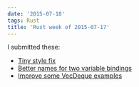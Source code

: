 ```yaml
---
date: '2015-07-18'
tags: Rust
title: 'Rust week of 2015-07-17'
---
```


I submitted these:

-   [Tiny style fix]
-   [Better names for two variable bindings]
-   [Improve some VecDeque examples]

  [Tiny style fix]: https://github.com/rust-lang/rust/pull/27095
  [Better names for two variable bindings]: https://github.com/rust-lang/rust/pull/27100
  [Improve some VecDeque examples]: https://github.com/rust-lang/rust/pull/27102

